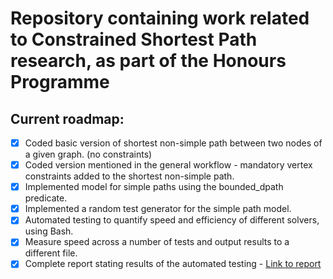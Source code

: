 # Repository containing work related to Constrained Shortest Path research, as part of the Honours Programme 

## Current roadmap:

- [x] Coded basic version of shortest non-simple path between two nodes of a given graph. (no constraints)
- [x] Coded version mentioned in the general workflow - mandatory vertex constraints added to the shortest non-simple path.
- [x] Implemented model for simple paths using the bounded_dpath predicate.
- [X] Implemented a random test generator for the simple path model. 
- [X] Automated testing to quantify speed and efficiency of different solvers, using Bash.
- [X] Measure speed across a number of tests and output results to a different file.
- [X] Complete report stating results of the automated testing - [Link to report](https://github.com/AndreiLeIttu/constrained-shortest-path/blob/master/latex/automation/Automated%20testing%20analysis.pdf)